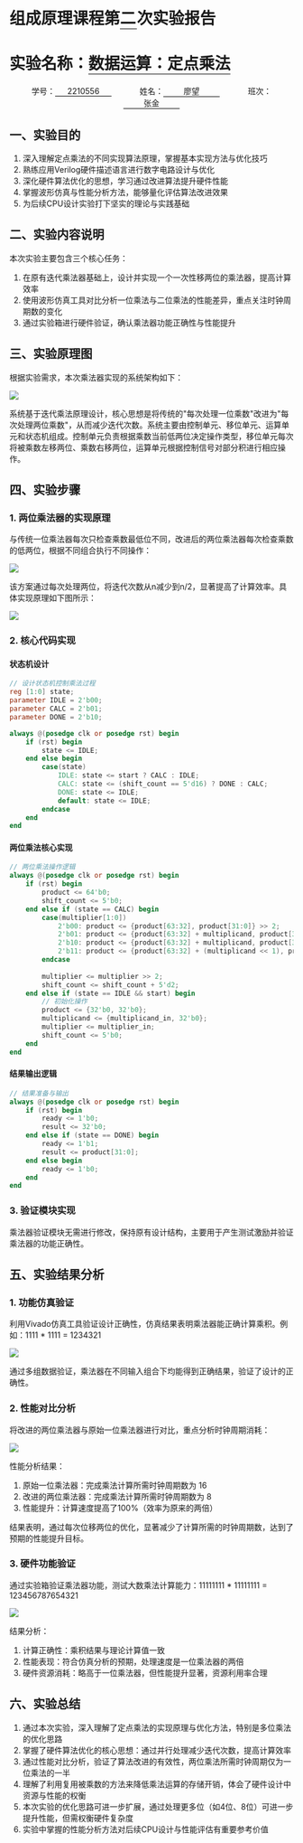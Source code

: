 # 组成原理课程第<span style="display: inline-block; min-width: 30px; border-bottom: 1px solid black;">二</span>次实验报告

# 实验名称：<span style="display: inline-block; min-width: 200px; border-bottom: 1px solid black;">数据运算：定点乘法</span>

<center>
学号：<span style="display: inline-block; min-width: 100px; border-bottom: 1px solid black;">2210556</span>
&emsp;&emsp;&emsp;
姓名：<span style="display: inline-block; min-width: 100px; border-bottom: 1px solid black;">廖望</span>
&emsp;&emsp;&emsp;
班次：<span style="display: inline-block; min-width: 100px; border-bottom: 1px solid black;">张金</span>
</center>

## 一、实验目的

1. 深入理解定点乘法的不同实现算法原理，掌握基本实现方法与优化技巧
2. 熟练应用Verilog硬件描述语言进行数字电路设计与优化
3. 深化硬件算法优化的思想，学习通过改进算法提升硬件性能
4. 掌握波形仿真与性能分析方法，能够量化评估算法改进效果
5. 为后续CPU设计实验打下坚实的理论与实践基础

## 二、实验内容说明

本次实验主要包含三个核心任务：
1. 在原有迭代乘法器基础上，设计并实现一个一次性移两位的乘法器，提高计算效率
2. 使用波形仿真工具对比分析一位乘法与二位乘法的性能差异，重点关注时钟周期数的变化
3. 通过实验箱进行硬件验证，确认乘法器功能正确性与性能提升

## 三、实验原理图

根据实验需求，本次乘法器实现的系统架构如下：

![](./pic/1.png)

系统基于迭代乘法原理设计，核心思想是将传统的"每次处理一位乘数"改进为"每次处理两位乘数"，从而减少迭代次数。系统主要由控制单元、移位单元、运算单元和状态机组成。控制单元负责根据乘数当前低两位决定操作类型，移位单元每次将被乘数左移两位、乘数右移两位，运算单元根据控制信号对部分积进行相应操作。

## 四、实验步骤

### 1. 两位乘法器的实现原理

与传统一位乘法器每次只检查乘数最低位不同，改进后的两位乘法器每次检查乘数的低两位，根据不同组合执行不同操作：

![](./pic/2.jpg)

该方案通过每次处理两位，将迭代次数从n减少到n/2，显著提高了计算效率。具体实现原理如下图所示：

![](./pic/3.png)

### 2. 核心代码实现

#### 状态机设计

```verilog
// 设计状态机控制乘法过程
reg [1:0] state;
parameter IDLE = 2'b00;
parameter CALC = 2'b01;
parameter DONE = 2'b10;

always @(posedge clk or posedge rst) begin
    if (rst) begin
        state <= IDLE;
    end else begin
        case(state)
            IDLE: state <= start ? CALC : IDLE;
            CALC: state <= (shift_count == 5'd16) ? DONE : CALC;
            DONE: state <= IDLE;
            default: state <= IDLE;
        endcase
    end
end
```

#### 两位乘法核心实现

```verilog
// 两位乘法操作逻辑
always @(posedge clk or posedge rst) begin
    if (rst) begin
        product <= 64'b0;
        shift_count <= 5'b0;
    end else if (state == CALC) begin
        case(multiplier[1:0])
            2'b00: product <= {product[63:32], product[31:0]} >> 2;
            2'b01: product <= {product[63:32] + multiplicand, product[31:0]} >> 2;
            2'b10: product <= {product[63:32] + multiplicand, product[31:0]} >> 2;
            2'b11: product <= {product[63:32] + (multiplicand << 1), product[31:0]} >> 2;
        endcase
        
        multiplier <= multiplier >> 2;
        shift_count <= shift_count + 5'd2;
    end else if (state == IDLE && start) begin
        // 初始化操作
        product <= {32'b0, 32'b0};
        multiplicand <= {multiplicand_in, 32'b0};
        multiplier <= multiplier_in;
        shift_count <= 5'b0;
    end
end
```

#### 结果输出逻辑

```verilog
// 结果准备与输出
always @(posedge clk or posedge rst) begin
    if (rst) begin
        ready <= 1'b0;
        result <= 32'b0;
    end else if (state == DONE) begin
        ready <= 1'b1;
        result <= product[31:0];
    end else begin
        ready <= 1'b0;
    end
end
```

### 3. 验证模块实现

乘法器验证模块无需进行修改，保持原有设计结构，主要用于产生测试激励并验证乘法器的功能正确性。

## 五、实验结果分析

### 1. 功能仿真验证

利用Vivado仿真工具验证设计正确性，仿真结果表明乘法器能正确计算乘积。例如：1111 * 1111 = 1234321

![](./pic/4.jpg)

通过多组数据验证，乘法器在不同输入组合下均能得到正确结果，验证了设计的正确性。

### 2. 性能对比分析

将改进的两位乘法器与原始一位乘法器进行对比，重点分析时钟周期消耗：

![](./pic/5.jpg)

性能分析结果：
1. 原始一位乘法器：完成乘法计算所需时钟周期数为 16
2. 改进的两位乘法器：完成乘法计算所需时钟周期数为 8
3. 性能提升：计算速度提高了100%（效率为原来的两倍）

结果表明，通过每次位移两位的优化，显著减少了计算所需的时钟周期数，达到了预期的性能提升目标。

### 3. 硬件功能验证

通过实验箱验证乘法器功能，测试大数乘法计算能力：11111111 * 11111111 = 123456787654321

![](./pic/6.jpg)

结果分析：
1. 计算正确性：乘积结果与理论计算值一致
2. 性能表现：符合仿真分析的预期，处理速度是一位乘法器的两倍
3. 硬件资源消耗：略高于一位乘法器，但性能提升显著，资源利用率合理

## 六、实验总结

1. 通过本次实验，深入理解了定点乘法的实现原理与优化方法，特别是多位乘法的优化思路
2. 掌握了硬件算法优化的核心思想：通过并行处理减少迭代次数，提高计算效率
3. 通过性能对比分析，验证了算法改进的有效性，两位乘法所需时钟周期仅为一位乘法的一半
4. 理解了利用复用被乘数的方法来降低乘法运算的存储开销，体会了硬件设计中资源与性能的权衡
5. 本次实验的优化思路可进一步扩展，通过处理更多位（如4位、8位）可进一步提升性能，但需权衡硬件复杂度
6. 实验中掌握的性能分析方法对后续CPU设计与性能评估有重要参考价值 